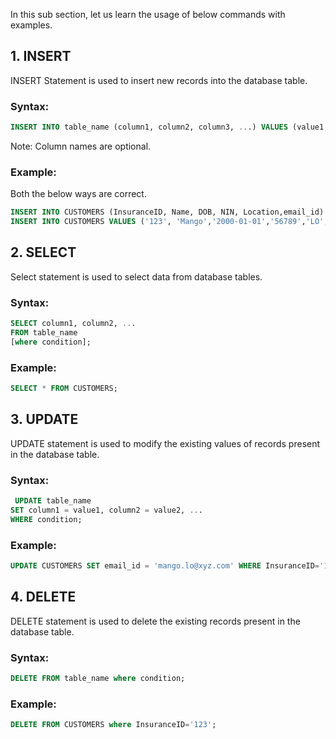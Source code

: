 In this sub section, let us learn the usage of below commands with examples.

## 1. INSERT

INSERT Statement  is used to insert new records into the database table.

### Syntax:

```sql
INSERT INTO table_name (column1, column2, column3, ...) VALUES (value1, value2, value3, ...);
```

 Note: Column names are optional.

### Example:

 Both the below ways are correct.

```sql
INSERT INTO CUSTOMERS (InsuranceID, Name, DOB, NIN, Location,email_id) VALUES ('123', 'Mango','2000-01-01','56789','LO','Mango@xyz.com');
INSERT INTO CUSTOMERS VALUES ('123', 'Mango','2000-01-01','56789','LO','Mango@xyz.com'); 
```

## 2. SELECT

Select statement is used to select data from database tables.

### Syntax:

```sql
SELECT column1, column2, ...
FROM table_name
[where condition]; 
```

### Example:

```sql
SELECT * FROM CUSTOMERS; 
```

## 3. UPDATE

UPDATE statement is used to modify the existing values of records present in the database table.

### Syntax:

```sql
 UPDATE table_name
SET column1 = value1, column2 = value2, ...
WHERE condition; 
```

### Example:

```sql
UPDATE CUSTOMERS SET email_id = 'mango.lo@xyz.com' WHERE InsuranceID='123';
```

## 4. DELETE

DELETE statement is used to delete the existing records present in the database table.

### Syntax:

```sql
DELETE FROM table_name where condition;
```

### Example:

```sql
DELETE FROM CUSTOMERS where InsuranceID='123';
```